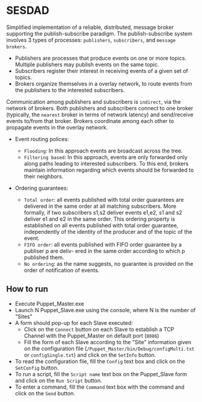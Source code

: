 # SESDAD

Simplified implementation of a reliable, distributed, message broker supporting the publish-subscribe paradigm. The publish-subscribe system involves 3 types of processes: `publishers`, `subscribers`, and `message brokers`. 

- Publishers are processes that produce events on one or more topics. Multiple publishers may publish events on the same topic. 
- Subscribers register their interest in receiving events of a given set of topics. 
- Brokers organize themselves in a overlay network, to route events from the publishers to the interested subscribers.

Communication among publishers and subscribers is `indirect`, via the network of brokers. Both publishers and subscribers connect to one broker (typically, the `nearest` broker in terms of network latency) and send/receive events to/from that broker. Brokers coordinate among each other to propagate events in the overlay network.

* Event routing polices:
	- `Flooding`: In this approach events are broadcast across the tree.
	- `Filtering based`: In this approach, events are only forwarded only along paths leading to interested subscribers. To this end, brokers maintain information regarding which events should be forwarded to their neighbors.

* Ordering guarantees:
	- `Total order`: all events published with total order guarantees are delivered in the same order at all matching subscribers. More formally, if two subscribers s1,s2 deliver events e1,e2, s1 and s2 deliver e1 and e2 in the same order. This ordering property is established on all events published with total order guarantee, independently of the identity of the producer and of the topic of the event.
	- `FIFO order`: all events published with FIFO order guarantee by a publiser p are deliv- ered in the same order according to which p published them.
	- `No ordering`: as the name suggests, no guarantee is provided on the order of notification of events.

## How to run

- Execute Puppet_Master.exe
- Launch N Puppet_Slave.exe using the console, where N is the number of "Sites"
- A form should pop-up for each Slave executed:
	- Click on the `Connect` button on each Slave to establish a TCP Channel with the Puppet_Master on default port (`8086`)
	- Fill the form of each Slave according to the "Site" information given on the configuration file (`/Puppet_Master/bin/Debug/configMulti.txt` or `configSingle.txt`) and click on the `SetInfo` button.
- To read the configuration file, fill the `Config` text box and click on the `SetConfig` button. 
- To run a script, fill the `Script name` text box on the Puppet_Slave form and click on the `Run Script` button.
- To enter a command, fill the `Command` text box with the command and click on the `Send` button.


